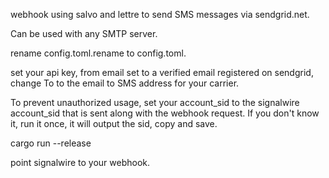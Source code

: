 webhook using salvo and lettre to send SMS messages via sendgrid.net.

Can be used with any SMTP server.

rename config.toml.rename to config.toml.

set your api key, from email set to a verified email registered on sendgrid, change To to the email to SMS address for your carrier.

To prevent unauthorized usage, set your account_sid to the signalwire account_sid that is sent along with the webhook request.  If you don't know it, run it once, it will output the sid, copy and save.

cargo run --release


point signalwire to your webhook.



